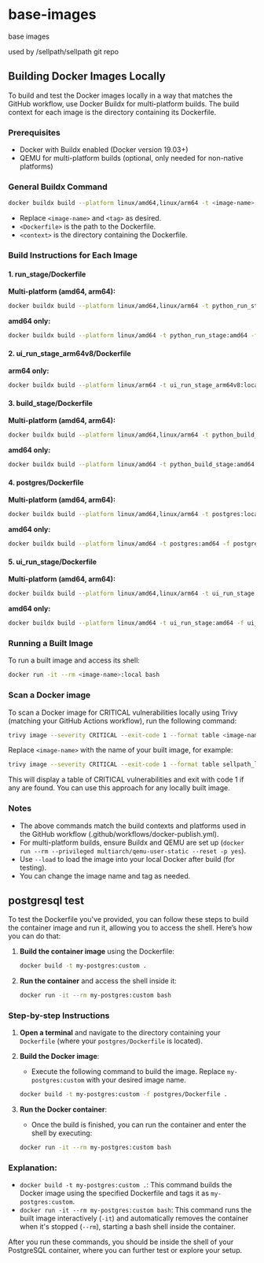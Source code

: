 # base-images
base images

used by /sellpath/sellpath git repo

## Building Docker Images Locally

To build and test the Docker images locally in a way that matches the GitHub workflow, use Docker Buildx for multi-platform builds. The build context for each image is the directory containing its Dockerfile.

### Prerequisites

- Docker with Buildx enabled (Docker version 19.03+)
- QEMU for multi-platform builds (optional, only needed for non-native platforms)

### General Buildx Command

```bash
docker buildx build --platform linux/amd64,linux/arm64 -t <image-name>:<tag> -f <Dockerfile> <context> --load
```
- Replace `<image-name>` and `<tag>` as desired.
- `<Dockerfile>` is the path to the Dockerfile.
- `<context>` is the directory containing the Dockerfile.

### Build Instructions for Each Image

#### 1. run_stage/Dockerfile

**Multi-platform (amd64, arm64):**
```bash
docker buildx build --platform linux/amd64,linux/arm64 -t python_run_stage:local -f run_stage/Dockerfile run_stage/ --load
```
**amd64 only:**
```bash
docker buildx build --platform linux/amd64 -t python_run_stage:amd64 -f run_stage/Dockerfile run_stage/ --load
```

#### 2. ui_run_stage_arm64v8/Dockerfile

**arm64 only:**
```bash
docker buildx build --platform linux/arm64 -t ui_run_stage_arm64v8:local -f ui_run_stage_arm64v8/Dockerfile ui_run_stage_arm64v8/ --load
```

#### 3. build_stage/Dockerfile

**Multi-platform (amd64, arm64):**
```bash
docker buildx build --platform linux/amd64,linux/arm64 -t python_build_stage:local -f build_stage/Dockerfile build_stage/ --load
```
**amd64 only:**
```bash
docker buildx build --platform linux/amd64 -t python_build_stage:amd64 -f build_stage/Dockerfile build_stage/ --load
```

#### 4. postgres/Dockerfile

**Multi-platform (amd64, arm64):**
```bash
docker buildx build --platform linux/amd64,linux/arm64 -t postgres:local -f postgres/Dockerfile postgres/ --load
```
**amd64 only:**
```bash
docker buildx build --platform linux/amd64 -t postgres:amd64 -f postgres/Dockerfile postgres/ --load
```

#### 5. ui_run_stage/Dockerfile

**Multi-platform (amd64, arm64):**
```bash
docker buildx build --platform linux/amd64,linux/arm64 -t ui_run_stage:local -f ui_run_stage/Dockerfile ui_run_stage/ --load
```
**amd64 only:**
```bash
docker buildx build --platform linux/amd64 -t ui_run_stage:amd64 -f ui_run_stage/Dockerfile ui_run_stage/ --load
```

### Running a Built Image

To run a built image and access its shell:

```bash
docker run -it --rm <image-name>:local bash
```

### Scan a Docker image 
To scan a Docker image for CRITICAL vulnerabilities locally using Trivy (matching your GitHub Actions workflow), run the following command:

```bash
trivy image --severity CRITICAL --exit-code 1 --format table <image-name>
```

Replace `<image-name>` with the name of your built image, for example:
```bash
trivy image --severity CRITICAL --exit-code 1 --format table sellpath_local_python_run_stage:latest-us141
```

This will display a table of CRITICAL vulnerabilities and exit with code 1 if any are found. You can use this approach for any locally built image.

### Notes

- The above commands match the build contexts and platforms used in the GitHub workflow (.github/workflows/docker-publish.yml).
- For multi-platform builds, ensure Buildx and QEMU are set up (`docker run --rm --privileged multiarch/qemu-user-static --reset -p yes`).
- Use `--load` to load the image into your local Docker after build (for testing).
- You can change the image name and tag as needed.

## postgresql test

To test the Dockerfile you've provided, you can follow these steps to build the container image and run it, allowing you to access the shell. Here’s how you can do that:

1. **Build the container image** using the Dockerfile:
   ```bash
   docker build -t my-postgres:custom .
   ```

2. **Run the container** and access the shell inside it:
   ```bash
   docker run -it --rm my-postgres:custom bash
   ```

### Step-by-step Instructions

1. **Open a terminal** and navigate to the directory containing your `Dockerfile` (where your `postgres/Dockerfile` is located).

2. **Build the Docker image**:
   - Execute the following command to build the image. Replace `my-postgres:custom` with your desired image name.
   ```bash
   docker build -t my-postgres:custom -f postgres/Dockerfile .
   ```

3. **Run the Docker container**:
   - Once the build is finished, you can run the container and enter the shell by executing:
   ```bash
   docker run -it --rm my-postgres:custom bash
   ```

### Explanation:
- `docker build -t my-postgres:custom .`: This command builds the Docker image using the specified Dockerfile and tags it as `my-postgres:custom`.
- `docker run -it --rm my-postgres:custom bash`: This command runs the built image interactively (`-it`) and automatically removes the container when it's stopped (`--rm`), starting a bash shell inside the container.

After you run these commands, you should be inside the shell of your PostgreSQL container, where you can further test or explore your setup.
